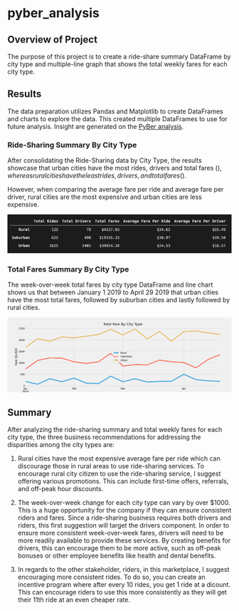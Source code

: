 # pyber_analysis

## Overview of Project

The purpose of this project is to create a ride-share summary DataFrame by city type and multiple-line graph that shows the total weekly fares for each city type. 

## Results

The data preparation utilizes Pandas and Matplotlib to create DataFrames and charts to explore the data. This created multiple DataFrames to use for future analysis. Insight are generated on the <a href="PyBer_Challenge.ipynb">PyBer analysis</a>. 

### Ride-Sharing Summary By City Type

After consolidating the Ride-Sharing data by City Type, the results showcase that urban cities have the most rides, drivers and total fares ($), whereas rural cities have the least rides, drivers, and total fares ($).

However, when comparing the average fare per ride and average fare per driver, rural cities are the most expensive and urban cities are less expensive. 

<img src="Analysis/Pyber_Summary_DataFrame.png" width="700">

### Total Fares Summary By City Type

The week-over-week total fares by city type DataFrame and line chart shows us that between January 1 2019 to April 29 2019 that urban cities have the most total fares, followed by suburban cities and lastly followed by rural cities. 

<img src="Analysis/PyBer_Fare_Summary.png" width="700">

## Summary

After analyzing the ride-sharing summary and total weekly fares for each city type, the three business recommendations for addressing the disparities among the city types are: 

1. Rural cities have the most expensive average fare per ride which can discourage those in rural areas to use ride-sharing services. To encourage rural city citizen to use the ride-sharing service, I suggest offering various promotions. This can include first-time offers, referrals, and off-peak hour discounts. 

2. The week-over-week change for each city type can vary by over $1000. This is a huge opportunity for the company if they can ensure consistent riders and fares. Since a ride-sharing business requires both drivers and riders, this first suggestion will target the drivers component. In order to ensure more consistent week-over-week fares, drivers will need to be more readily available to provide these services. By creating benefits for drivers, this can encourage them to be more active, such as off-peak bonuses or other employee benefits like health and dental benefits. 

3. In regards to the other stakeholder, riders, in this marketplace, I suggest encouraging more consistent rides. To do so, you can create an incentive program where after every 10 rides, you get 1 ride at a dicount. This can encourage riders to use this more consistently as they will get their 11th ride at an even cheaper rate. 

